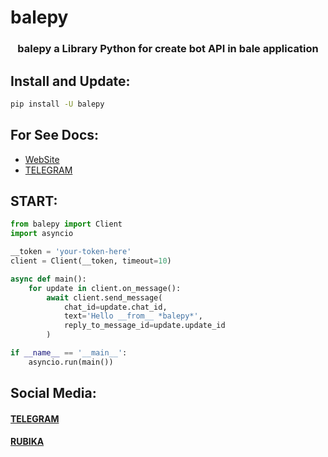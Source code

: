# balepy

<h3 align="center"> balepy a Library Python for create bot API in bale application </h3>

## Install and Update:
```bash
pip install -U balepy
```

## For See Docs:
- <a href="https://balepy.github.io">WebSite</a>
- <a href="https://t.me/TheCommit">TELEGRAM</a>

## START:
```python
from balepy import Client
import asyncio

__token = 'your-token-here'
client = Client(__token, timeout=10)

async def main():
    for update in client.on_message():
        await client.send_message(
            chat_id=update.chat_id,
            text='Hello __from__ *balepy*',
            reply_to_message_id=update.update_id
        )

if __name__ == '__main__':
    asyncio.run(main())
```

## Social Media:
#### <a href="https://t.me/TheCommit">TELEGRAM</a>
#### <a href="https://rubika.ir/TheBalepy">RUBIKA</a>
